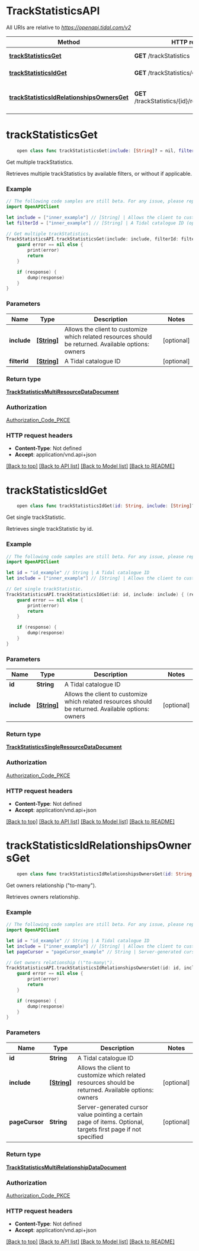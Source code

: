 # TrackStatisticsAPI

All URIs are relative to *https://openapi.tidal.com/v2*

Method | HTTP request | Description
------------- | ------------- | -------------
[**trackStatisticsGet**](TrackStatisticsAPI.md#trackstatisticsget) | **GET** /trackStatistics | Get multiple trackStatistics.
[**trackStatisticsIdGet**](TrackStatisticsAPI.md#trackstatisticsidget) | **GET** /trackStatistics/{id} | Get single trackStatistic.
[**trackStatisticsIdRelationshipsOwnersGet**](TrackStatisticsAPI.md#trackstatisticsidrelationshipsownersget) | **GET** /trackStatistics/{id}/relationships/owners | Get owners relationship (\&quot;to-many\&quot;).


# **trackStatisticsGet**
```swift
    open class func trackStatisticsGet(include: [String]? = nil, filterId: [String]? = nil, completion: @escaping (_ data: TrackStatisticsMultiResourceDataDocument?, _ error: Error?) -> Void)
```

Get multiple trackStatistics.

Retrieves multiple trackStatistics by available filters, or without if applicable.

### Example
```swift
// The following code samples are still beta. For any issue, please report via http://github.com/OpenAPITools/openapi-generator/issues/new
import OpenAPIClient

let include = ["inner_example"] // [String] | Allows the client to customize which related resources should be returned. Available options: owners (optional)
let filterId = ["inner_example"] // [String] | A Tidal catalogue ID (optional)

// Get multiple trackStatistics.
TrackStatisticsAPI.trackStatisticsGet(include: include, filterId: filterId) { (response, error) in
    guard error == nil else {
        print(error)
        return
    }

    if (response) {
        dump(response)
    }
}
```

### Parameters

Name | Type | Description  | Notes
------------- | ------------- | ------------- | -------------
 **include** | [**[String]**](String.md) | Allows the client to customize which related resources should be returned. Available options: owners | [optional] 
 **filterId** | [**[String]**](String.md) | A Tidal catalogue ID | [optional] 

### Return type

[**TrackStatisticsMultiResourceDataDocument**](TrackStatisticsMultiResourceDataDocument.md)

### Authorization

[Authorization_Code_PKCE](../README.md#Authorization_Code_PKCE)

### HTTP request headers

 - **Content-Type**: Not defined
 - **Accept**: application/vnd.api+json

[[Back to top]](#) [[Back to API list]](../README.md#documentation-for-api-endpoints) [[Back to Model list]](../README.md#documentation-for-models) [[Back to README]](../README.md)

# **trackStatisticsIdGet**
```swift
    open class func trackStatisticsIdGet(id: String, include: [String]? = nil, completion: @escaping (_ data: TrackStatisticsSingleResourceDataDocument?, _ error: Error?) -> Void)
```

Get single trackStatistic.

Retrieves single trackStatistic by id.

### Example
```swift
// The following code samples are still beta. For any issue, please report via http://github.com/OpenAPITools/openapi-generator/issues/new
import OpenAPIClient

let id = "id_example" // String | A Tidal catalogue ID
let include = ["inner_example"] // [String] | Allows the client to customize which related resources should be returned. Available options: owners (optional)

// Get single trackStatistic.
TrackStatisticsAPI.trackStatisticsIdGet(id: id, include: include) { (response, error) in
    guard error == nil else {
        print(error)
        return
    }

    if (response) {
        dump(response)
    }
}
```

### Parameters

Name | Type | Description  | Notes
------------- | ------------- | ------------- | -------------
 **id** | **String** | A Tidal catalogue ID | 
 **include** | [**[String]**](String.md) | Allows the client to customize which related resources should be returned. Available options: owners | [optional] 

### Return type

[**TrackStatisticsSingleResourceDataDocument**](TrackStatisticsSingleResourceDataDocument.md)

### Authorization

[Authorization_Code_PKCE](../README.md#Authorization_Code_PKCE)

### HTTP request headers

 - **Content-Type**: Not defined
 - **Accept**: application/vnd.api+json

[[Back to top]](#) [[Back to API list]](../README.md#documentation-for-api-endpoints) [[Back to Model list]](../README.md#documentation-for-models) [[Back to README]](../README.md)

# **trackStatisticsIdRelationshipsOwnersGet**
```swift
    open class func trackStatisticsIdRelationshipsOwnersGet(id: String, include: [String]? = nil, pageCursor: String? = nil, completion: @escaping (_ data: TrackStatisticsMultiRelationshipDataDocument?, _ error: Error?) -> Void)
```

Get owners relationship (\"to-many\").

Retrieves owners relationship.

### Example
```swift
// The following code samples are still beta. For any issue, please report via http://github.com/OpenAPITools/openapi-generator/issues/new
import OpenAPIClient

let id = "id_example" // String | A Tidal catalogue ID
let include = ["inner_example"] // [String] | Allows the client to customize which related resources should be returned. Available options: owners (optional)
let pageCursor = "pageCursor_example" // String | Server-generated cursor value pointing a certain page of items. Optional, targets first page if not specified (optional)

// Get owners relationship (\"to-many\").
TrackStatisticsAPI.trackStatisticsIdRelationshipsOwnersGet(id: id, include: include, pageCursor: pageCursor) { (response, error) in
    guard error == nil else {
        print(error)
        return
    }

    if (response) {
        dump(response)
    }
}
```

### Parameters

Name | Type | Description  | Notes
------------- | ------------- | ------------- | -------------
 **id** | **String** | A Tidal catalogue ID | 
 **include** | [**[String]**](String.md) | Allows the client to customize which related resources should be returned. Available options: owners | [optional] 
 **pageCursor** | **String** | Server-generated cursor value pointing a certain page of items. Optional, targets first page if not specified | [optional] 

### Return type

[**TrackStatisticsMultiRelationshipDataDocument**](TrackStatisticsMultiRelationshipDataDocument.md)

### Authorization

[Authorization_Code_PKCE](../README.md#Authorization_Code_PKCE)

### HTTP request headers

 - **Content-Type**: Not defined
 - **Accept**: application/vnd.api+json

[[Back to top]](#) [[Back to API list]](../README.md#documentation-for-api-endpoints) [[Back to Model list]](../README.md#documentation-for-models) [[Back to README]](../README.md)

